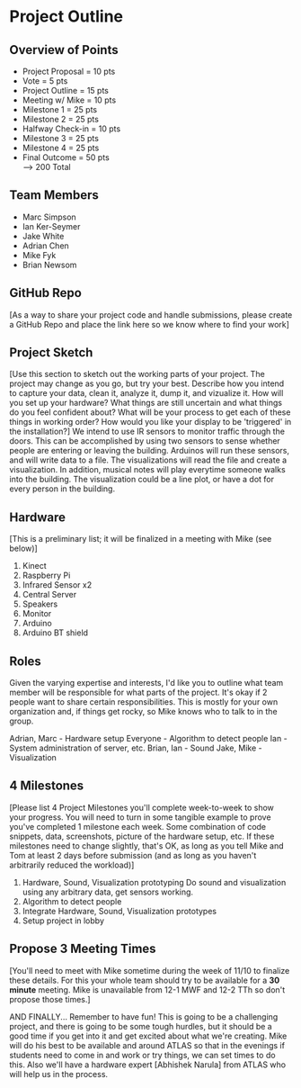 Project Outline
============

## Overview of Points
* Project Proposal = 10 pts  
* Vote = 5 pts
* Project Outline = 15 pts
* Meeting w/ Mike = 10 pts
* Milestone 1 = 25 pts
* Milestone 2 = 25 pts
* Halfway Check-in = 10 pts
* Milestone 3 = 25 pts
* Milestone 4 = 25 pts
* Final Outcome = 50 pts  
--> 200 Total

## Team Members
* Marc Simpson
* Ian Ker-Seymer
* Jake White
* Adrian Chen
* Mike Fyk
* Brian Newsom

## GitHub Repo 
[As a way to share your project code and handle submissions, please create a GitHub Repo and place the link here so we know where to find your work]


## Project Sketch
[Use this section to sketch out the working parts of your project.  The project may change as you go, but try your best.  Describe how you intend to capture your data, clean it, analyze it, dump it, and vizualize it.  How will you set up your hardware?  What things are still uncertain and what things do you feel confident about?  What will be your process to get each of these things in working order?  How would you like your display to be 'triggered' in the installation?]
We intend to use IR sensors to monitor traffic through the doors. This can be accomplished by using two sensors to sense whether people are entering or leaving the building. Arduinos will run these sensors, and will write data to a file. The visualizations will read the file and create a visualization. In addition, musical notes will play everytime someone walks into the building. The visualization could be a line plot, or have a dot for every person in the building.

## Hardware
[This is a preliminary list; it will be finalized in a meeting with Mike (see below)]

1. Kinect
2. Raspberry Pi
3. Infrared Sensor x2
4. Central Server
5. Speakers
6. Monitor
7. Arduino
8. Arduino BT shield

## Roles
Given the varying expertise and interests, I'd like you to outline what team member will be responsible for what parts of the project.  It's okay if 2 people want to share certain responsibilities.  This is mostly for your own organization and, if things get rocky, so Mike knows who to talk to in the group.

Adrian, Marc - Hardware setup
Everyone - Algorithm to detect people
Ian - System administration of server, etc.
Brian, Ian - Sound
Jake, Mike - Visualization


## 4 Milestones
[Please list 4 Project Milestones you'll complete week-to-week to show your progress.  You will need to turn in some tangible example to prove you've completed 1 milestone each week.  Some combination of code snippets, data, screenshots, picture of the hardware setup, etc.  If these milestones need to change slightly, that's OK, as long as you tell Mike and Tom at least 2 days before submission (and as long as you haven't arbitrarily reduced the workload)]

1. Hardware, Sound, Visualization prototyping
    Do sound and visualization using any arbitrary data, get sensors working.
2. Algorithm to detect people
3. Integrate Hardware, Sound, Visualization prototypes
4. Setup project in lobby

## Propose 3 Meeting Times
[You'll need to meet with Mike sometime during the week of 11/10 to finalize these details.  For this your whole team should try to be available for a **30 minute** meeting.  Mike is unavailable from 12-1 MWF and 12-2 TTh so don't propose those times.]


AND FINALLY... Remember to have fun!  This is going to be a challenging project, and there is going to be some tough hurdles, but it should be a good time if you get into it and get excited about what we're creating.  Mike will do his best to be available and around ATLAS so that in the evenings if students need to come in and work or try things, we can set times to do this.  Also we'll have a hardware expert [Abhishek Narula] from ATLAS who will help us in the process.  
